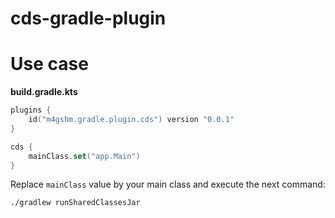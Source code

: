 # cds-gradle-plugin

# Use case

**build.gradle.kts**

````kotlin
plugins {
    id("m4gshm.gradle.plugin.cds") version "0.0.1"
}

cds {
    mainClass.set("app.Main")
}

````
Replace ```mainClass``` value by your main class and execute the next command:
````bash
./gradlew runSharedClassesJar
````